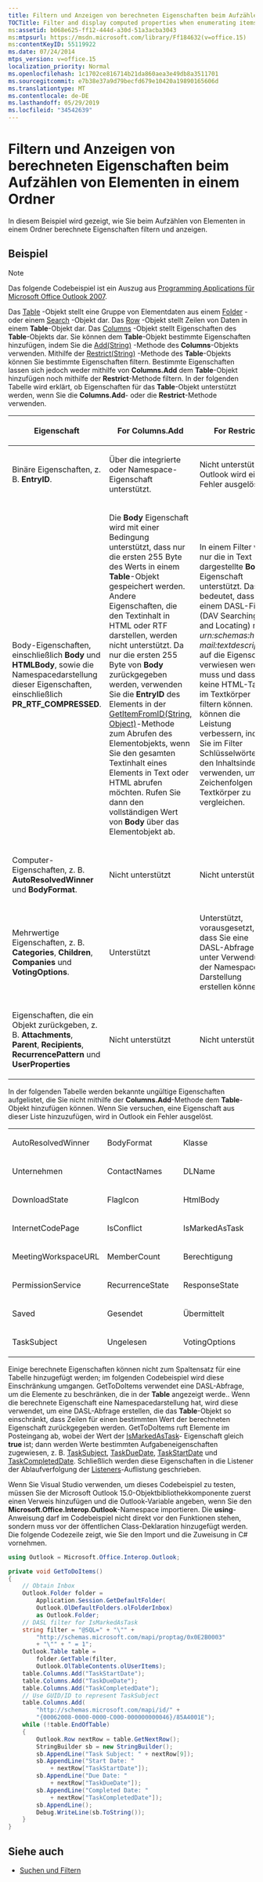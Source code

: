```yaml
---
title: Filtern und Anzeigen von berechneten Eigenschaften beim Aufzählen von Elementen in einem Ordner
TOCTitle: Filter and display computed properties when enumerating items in a folder
ms:assetid: b068e625-ff12-444d-a30d-51a3acba3043
ms:mtpsurl: https://msdn.microsoft.com/library/Ff184632(v=office.15)
ms:contentKeyID: 55119922
ms.date: 07/24/2014
mtps_version: v=office.15
localization_priority: Normal
ms.openlocfilehash: 1c1702ce816714b21da860aea3e49db8a3511701
ms.sourcegitcommit: e7b38e37a9d79becfd679e10420a19890165606d
ms.translationtype: MT
ms.contentlocale: de-DE
ms.lasthandoff: 05/29/2019
ms.locfileid: "34542639"
---
```

# <a name="filter-and-display-computed-properties-when-enumerating-items-in-a-folder"></a>Filtern und Anzeigen von berechneten Eigenschaften beim Aufzählen von Elementen in einem Ordner

In diesem Beispiel wird gezeigt, wie Sie beim Aufzählen von Elementen in einem Ordner berechnete Eigenschaften filtern und anzeigen.

## <a name="example"></a>Beispiel

> [!NOTE] 
> Das folgende Codebeispiel ist ein Auszug aus [Programming Applications für Microsoft Office Outlook 2007](https://www.amazon.com/gp/product/0735622493?ie=UTF8&tag=msmsdn-20&linkCode=as2&camp=1789&creative=9325&creativeASIN=0735622493).


Das [Table](https://msdn.microsoft.com/library/bb652856\(v=office.15\)) -Objekt stellt eine Gruppe von Elementdaten aus einem [Folder](https://msdn.microsoft.com/library/bb645774\(v=office.15\)) - oder einem [Search](https://msdn.microsoft.com/library/bb612611\(v=office.15\)) -Objekt dar. Das [Row](https://msdn.microsoft.com/library/bb610126\(v=office.15\)) -Objekt stellt Zeilen von Daten in einem **Table**-Objekt dar. Das [Columns](https://msdn.microsoft.com/library/bb646214\(v=office.15\)) -Objekt stellt Eigenschaften des **Table**-Objekts dar. Sie können dem **Table**-Objekt bestimmte Eigenschaften hinzufügen, indem Sie die [Add(String)](https://msdn.microsoft.com/library/bb652865\(v=office.15\)) -Methode des **Columns**-Objekts verwenden. Mithilfe der [Restrict(String)](https://msdn.microsoft.com/library/bb612178\(v=office.15\)) -Methode des **Table**-Objekts können Sie bestimmte Eigenschaften filtern. Bestimmte Eigenschaften lassen sich jedoch weder mithilfe von **Columns.Add** dem **Table**-Objekt hinzufügen noch mithilfe der **Restrict**-Methode filtern. In der folgenden Tabelle wird erklärt, ob Eigenschaften für das **Table**-Objekt unterstützt werden, wenn Sie die **Columns.Add**- oder die **Restrict**-Methode verwenden.

<table>
<colgroup>
<col style="width: 33%" />
<col style="width: 33%" />
<col style="width: 33%" />
</colgroup>
<thead>
<tr class="header">
<th><p>Eigenschaft</p></th>
<th><p>For Columns.Add</p></th>
<th><p>For Restrict</p></th>
</tr>
</thead>
<tbody>
<tr class="odd">
<td><p>Binäre Eigenschaften, z. B. <b>EntryID</b>.</p></td>
<td><p>Über die integrierte oder Namespace-Eigenschaft unterstützt.</p></td>
<td><p>Nicht unterstützt. In Outlook wird ein Fehler ausgelöst.</p></td>
</tr>
<tr class="even">
<td><p>Body-Eigenschaften, einschließlich <b>Body</b> und <b>HTMLBody</b>, sowie die Namespacedarstellung dieser Eigenschaften, einschließlich <b>PR_RTF_COMPRESSED</b>.</p></td>
<td><p>Die <b>Body</b> Eigenschaft wird mit einer Bedingung unterstützt, dass nur die ersten 255 Byte des Werts in einem <b>Table</b>-Objekt gespeichert werden. Andere Eigenschaften, die den Textinhalt in HTML oder RTF darstellen, werden nicht unterstützt. Da nur die ersten 255 Byte von <b>Body</b> zurückgegeben werden, verwenden Sie die <b>EntryID</b> des Elements in der <a href="https://msdn.microsoft.com/library/bb644121(v=office.15)">GetItemFromID(String, Object)</a>-Methode zum Abrufen des Elementobjekts, wenn Sie den gesamten Textinhalt eines Elements in Text oder HTML abrufen möchten. Rufen Sie dann den vollständigen Wert von <b>Body</b> über das Elementobjekt ab.</p></td>
<td><p>In einem Filter wird nur die in Text dargestellte <b>Body</b>-Eigenschaft unterstützt. Das bedeutet, dass in einem DASL-Filter (DAV Searching and Locating) mit <em>urn:schemas:http-mail:textdescription</em> auf die Eigenschaft verwiesen werden muss und dass Sie keine HTML-Tags im Textkörper filtern können. Sie können die Leistung verbessern, indem Sie im Filter Schlüsselwörter für den Inhaltsindex verwenden, um Zeichenfolgen im Textkörper zu vergleichen.</p></td>
</tr>
<tr class="odd">
<td><p>Computer-Eigenschaften, z. B. <b>AutoResolvedWinner</b> und <b>BodyFormat</b>.</p></td>
<td><p>Nicht unterstützt</p></td>
<td><p>Nicht unterstützt</p></td>
</tr>
<tr class="even">
<td><p>Mehrwertige Eigenschaften, z. B. <b>Categories</b>, <b>Children</b>, <b>Companies</b> und <b>VotingOptions</b>.</p></td>
<td><p>Unterstützt</p></td>
<td><p>Unterstützt, vorausgesetzt, dass Sie eine DASL-Abfrage unter Verwendung der Namespace-Darstellung erstellen können.</p></td>
</tr>
<tr class="odd">
<td><p>Eigenschaften, die ein Objekt zurückgeben, z. B. <b>Attachments</b>, <b>Parent</b>, <b>Recipients</b>, <b>RecurrencePattern</b> und <b>UserProperties</b></p></td>
<td><p>Nicht unterstützt</p></td>
<td><p>Nicht unterstützt</p></td>
</tr>
</tbody>
</table>


In der folgenden Tabelle werden bekannte ungültige Eigenschaften aufgelistet, die Sie nicht mithilfe der **Columns.Add**-Methode dem **Table**-Objekt hinzufügen können. Wenn Sie versuchen, eine Eigenschaft aus dieser Liste hinzuzufügen, wird in Outlook ein Fehler ausgelöst.

<table>
<colgroup>
<col style="width: 33%" />
<col style="width: 33%" />
<col style="width: 33%" />
</colgroup>
<tbody>
<tr class="odd">
<td><p>AutoResolvedWinner</p></td>
<td><p>BodyFormat</p></td>
<td><p>Klasse</p></td>
</tr>
<tr class="even">
<td><p>Unternehmen</p></td>
<td><p>ContactNames</p></td>
<td><p>DLName</p></td>
</tr>
<tr class="odd">
<td><p>DownloadState</p></td>
<td><p>FlagIcon</p></td>
<td><p>HtmlBody</p></td>
</tr>
<tr class="even">
<td><p>InternetCodePage</p></td>
<td><p>IsConflict</p></td>
<td><p>IsMarkedAsTask</p></td>
</tr>
<tr class="odd">
<td><p>MeetingWorkspaceURL</p></td>
<td><p>MemberCount</p></td>
<td><p>Berechtigung</p></td>
</tr>
<tr class="even">
<td><p>PermissionService</p></td>
<td><p>RecurrenceState</p></td>
<td><p>ResponseState</p></td>
</tr>
<tr class="odd">
<td><p>Saved</p></td>
<td><p>Gesendet</p></td>
<td><p>Übermittelt</p></td>
</tr>
<tr class="even">
<td><p>TaskSubject</p></td>
<td><p>Ungelesen</p></td>
<td><p>VotingOptions</p></td>
</tr>
</tbody>
</table>


Einige berechnete Eigenschaften können nicht zum Spaltensatz für eine Tabelle hinzugefügt werden; im folgenden Codebeispiel wird diese Einschränkung umgangen. GetToDoItems verwendet eine DASL-Abfrage, um die Elemente zu beschränken, die in der **Table** angezeigt werde.. Wenn die berechnete Eigenschaft eine Namespacedarstellung hat, wird diese verwendet, um eine DASL-Abfrage erstellen, die das **Table**-Objekt so einschränkt, dass Zeilen für einen bestimmten Wert der berechneten Eigenschaft zurückgegeben werden. GetToDoItems ruft Elemente im Posteingang ab, wobei der Wert der [IsMarkedAsTask](https://msdn.microsoft.com/library/bb623631\(v=office.15\))- Eigenschaft gleich **true** ist; dann werden Werte bestimmten Aufgabeneigenschaften zugewiesen, z. B. [TaskSubject](https://msdn.microsoft.com/library/bb643880\(v=office.15\)), [TaskDueDate](https://msdn.microsoft.com/library/bb623035\(v=office.15\)), [TaskStartDate](https://msdn.microsoft.com/library/bb610832\(v=office.15\)) und [TaskCompletedDate](https://msdn.microsoft.com/library/bb624055\(v=office.15\)). Schließlich werden diese Eigenschaften in die Listener der Ablaufverfolgung der [Listeners](https://msdn.microsoft.com/library/system.diagnostics.debug.listeners.aspx)-Auflistung geschrieben.

Wenn Sie Visual Studio verwenden, um dieses Codebeispiel zu testen, müssen Sie der Microsoft Outlook 15.0-Objektbibliothekkomponente zuerst einen Verweis hinzufügen und die Outlook-Variable angeben, wenn Sie den **Microsoft.Office.Interop.Outlook**-Namespace importieren. Die **using**-Anweisung darf im Codebeispiel nicht direkt vor den Funktionen stehen, sondern muss vor der öffentlichen Class-Deklaration hinzugefügt werden. Die folgende Codezeile zeigt, wie Sie den Import und die Zuweisung in C\# vornehmen.

```csharp
using Outlook = Microsoft.Office.Interop.Outlook;
```


```csharp
private void GetToDoItems()
{
    // Obtain Inbox
    Outlook.Folder folder =
        Application.Session.GetDefaultFolder(
        Outlook.OlDefaultFolders.olFolderInbox)
        as Outlook.Folder;
    // DASL filter for IsMarkedAsTask
    string filter = "@SQL=" + "\"" +
        "http://schemas.microsoft.com/mapi/proptag/0x0E2B0003"
        + "\"" + " = 1";
    Outlook.Table table =
        folder.GetTable(filter,
        Outlook.OlTableContents.olUserItems);
    table.Columns.Add("TaskStartDate");
    table.Columns.Add("TaskDueDate");
    table.Columns.Add("TaskCompletedDate");
    // Use GUID/ID to represent TaskSubject
    table.Columns.Add(
        "http://schemas.microsoft.com/mapi/id/" +
        "{00062008-0000-0000-C000-000000000046}/85A4001E");
    while (!table.EndOfTable)
    {
        Outlook.Row nextRow = table.GetNextRow();
        StringBuilder sb = new StringBuilder();
        sb.AppendLine("Task Subject: " + nextRow[9]);
        sb.AppendLine("Start Date: "
            + nextRow["TaskStartDate"]);
        sb.AppendLine("Due Date: "
            + nextRow["TaskDueDate"]);
        sb.AppendLine("Completed Date: "
            + nextRow["TaskCompletedDate"]);
        sb.AppendLine();
        Debug.WriteLine(sb.ToString());
    }
}
```

## <a name="see-also"></a>Siehe auch

- [Suchen und Filtern](search-and-filter.md)

